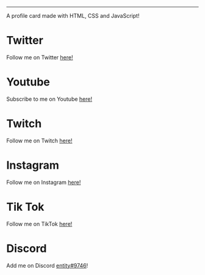 
<hr>

A profile card made with HTML, CSS and JavaScript!

# Twitter

Follow me on Twitter <a href="https://twitter.com/?" target="_blank">here!</a>

# Youtube

Subscribe to me on Youtube <a href="https://www.youtube.com/channel/UCnS85nKZ4sE_hSYuIN8YG2w" target="_blank">here!</a>

# Twitch

Follow me on Twitch <a href="https://twitch.tv/entxity" target="_blank">here!</a>

# Instagram

Follow me on Instagram <a href="https://instagram.com/?" target="_blank">here!</a>

# Tik Tok

Follow me on TikTok <a href="https://tiktok.com/@entxity" target="_blank">here!</a>

# Discord

Add me on Discord <a href="https://discord.com/channels/@me" target="_blank">entity#9746</a>!
